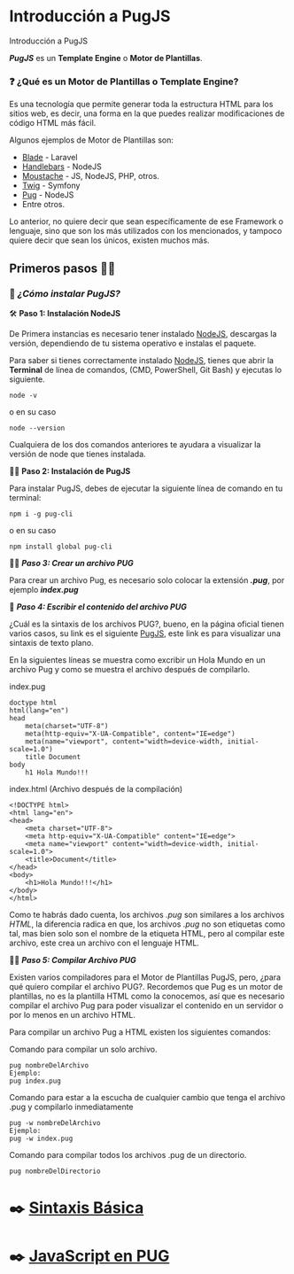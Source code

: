 # **Introducción a PugJS**
Introducción a PugJS

***PugJS*** es un **Template Engine** o **Motor de Plantillas**.

### :question: **¿Qué es un Motor de Plantillas o Template Engine?**
Es una tecnología que permite generar toda la estructura HTML para los sitios web, es decir, una forma en la que puedes realizar modificaciones de código HTML más fácil.

Algunos ejemplos de Motor de Plantillas son:

- [Blade](https://laravel.com/docs/8.x/blade/) - Laravel
- [Handlebars](https://handlebarsjs.com/) - NodeJS
- [Moustache](https://mustache.github.io/) - JS, NodeJS, PHP, otros.
- [Twig](https://twig.symfony.com/) - Symfony 
- [Pug](https://pugjs.org/) - NodeJS
- Entre otros.

Lo anterior, no quiere decir que sean específicamente de ese Framework  o lenguaje, sino que son los más utilizados con los mencionados, y tampoco quiere decir que sean los únicos, existen muchos más.

## **Primeros pasos** :walking_man:
### :triangular_flag_on_post: ***¿Cómo instalar PugJS?***

:hammer_and_wrench: **Paso 1: Instalación NodeJS** 

De Primera instancias es necesario tener instalado [NodeJS](https://nodejs.org/), descargas la versión, dependiendo de tu sistema operativo e instalas el paquete.

Para saber si tienes correctamente instalado [NodeJS](https://nodejs.org/), tienes que abrir la **Terminal** de línea de comandos, (CMD, PowerShell, Git Bash) y ejecutas lo siguiente.
```
node -v
```
o en su caso
```
node --version
```

Cualquiera de los dos comandos anteriores te ayudara a visualizar la versión de node que tienes instalada.

:construction_worker_man: **Paso 2: Instalación de PugJS**

Para instalar PugJS, debes de ejecutar la siguiente línea de comando en tu terminal:
```
npm i -g pug-cli 
```
o en su caso
```
npm install global pug-cli
```
:office_worker: ***Paso 3: Crear un archivo PUG***

Para crear un archivo Pug, es necesario solo colocar la extensión _**.pug**_,  por ejemplo _**index.pug**_

:memo: ***Paso 4: Escribir el contenido del archivo PUG***

¿Cuál es la sintaxis de los archivos PUG?, bueno, en la página oficial tienen varios casos, su link es el siguiente [PugJS](https://pugjs.org/language/plain-text.html), este link es para visualizar una sintaxis de texto plano.

En la siguientes líneas se muestra como excribir un Hola Mundo en un archivo Pug y como se muestra el archivo después de compilarlo.

index.pug
```    
doctype html
html(lang="en")
head
    meta(charset="UTF-8")
    meta(http-equiv="X-UA-Compatible", content="IE=edge")
    meta(name="viewport", content="width=device-width, initial-scale=1.0")
    title Document
body 
    h1 Hola Mundo!!!
```
index.html (Archivo después de la compilación)
```    
<!DOCTYPE html>
<html lang="en">
<head>
    <meta charset="UTF-8">
    <meta http-equiv="X-UA-Compatible" content="IE=edge">
    <meta name="viewport" content="width=device-width, initial-scale=1.0">
    <title>Document</title>
</head>
<body>
    <h1>Hola Mundo!!!</h1>
</body>
</html>
```
Como te habrás dado cuenta, los archivos _.pug_ son similares a los archivos _HTML_, la diferencia radica en que, los archivos _.pug_ no son etiquetas como tal, mas bien solo son el nombre de la etiqueta HTML, pero al compilar este archivo, este crea un archivo con el lenguaje HTML.

:mechanic: ***Paso 5: Compilar Archivo PUG***

Existen varios compiladores para el Motor de Plantillas PugJS, pero, ¿para qué quiero compilar el archivo PUG?. Recordemos que Pug es un motor de plantillas, no es la plantilla HTML como la conocemos, así que es necesario compilar el archivo Pug para poder visualizar el contenido en un servidor o por lo menos en un archivo HTML.

Para compilar un archivo Pug a HTML existen los siguientes comandos:

Comando para compilar un solo archivo.
```
pug nombreDelArchivo 
Ejemplo:
pug index.pug
``` 
Comando para estar a la escucha de cualquier cambio que tenga el archivo .pug y compilarlo inmediatamente
```    
pug -w nombreDelArchivo
Ejemplo:
pug -w index.pug
```
Comando para compilar todos los archivos .pug de un directorio.
```
pug nombreDelDirectorio
```

# :black_nib: [Sintaxis Básica](Sintaxis/README.md)
# :black_nib: [JavaScript en PUG](JS/README.md)
